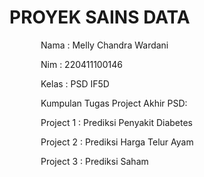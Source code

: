 # PROYEK SAINS DATA

<p style="text-indent: 50px; text-align: justify;"> Nama    : Melly Chandra Wardani </p>
<p style="text-indent: 50px; text-align: justify;"> Nim     : 220411100146 </p>
<p style="text-indent: 50px; text-align: justify;"> Kelas   : PSD IF5D </p>


<p style="text-indent: 50px; text-align: justify;">Kumpulan Tugas Project Akhir PSD: </p>
<p style="text-indent: 50px; text-align: justify;"> Project 1 : Prediksi Penyakit Diabetes </p>
<p style="text-indent: 50px; text-align: justify;"> Project 2 : Prediksi Harga Telur Ayam </p>
<p style="text-indent: 50px; text-align: justify;"> Project 3 : Prediksi Saham </p>


